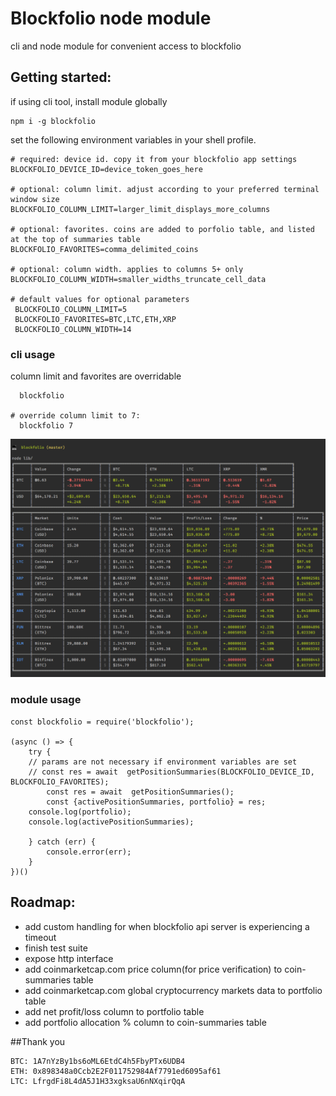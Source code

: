 # Blockfolio node module
cli and node module for convenient access to blockfolio

## Getting started:
if using cli tool, install module globally
```
npm i -g blockfolio
```

set the following environment variables in your shell profile. 
```
# required: device id. copy it from your blockfolio app settings
BLOCKFOLIO_DEVICE_ID=device_token_goes_here

# optional: column limit. adjust according to your preferred terminal window size
BLOCKFOLIO_COLUMN_LIMIT=larger_limit_displays_more_columns  
  
# optional: favorites. coins are added to porfolio table, and listed at the top of summaries table
BLOCKFOLIO_FAVORITES=comma_delimited_coins

# optional: column width. applies to columns 5+ only
BLOCKFOLIO_COLUMN_WIDTH=smaller_widths_truncate_cell_data

# default values for optional parameters
 BLOCKFOLIO_COLUMN_LIMIT=5 
 BLOCKFOLIO_FAVORITES=BTC,LTC,ETH,XRP
 BLOCKFOLIO_COLUMN_WIDTH=14
```

### cli usage
 column limit and favorites are overridable
```
  blockfolio 
  
# override column limit to 7:
  blockfolio 7
```
![Alt text](/media/blockfolio.png "blockfolio")
### module usage
```
const blockfolio = require('blockfolio');

(async () => {
	try {
    // params are not necessary if environment variables are set
	// const res = await  getPositionSummaries(BLOCKFOLIO_DEVICE_ID, BLOCKFOLIO_FAVORITES);
		const res = await  getPositionSummaries();
		const {activePositionSummaries, portfolio} = res;
    console.log(portfolio);
    console.log(activePositionSummaries);
    
    } catch (err) {
		console.error(err);
	}
})()
```
                  
## Roadmap:
- add custom handling for when blockfolio api server is experiencing a timeout
- finish test suite
- expose http interface
- add coinmarketcap.com price column(for price verification) to coin-summaries table
- add coinmarketcap.com global cryptocurrency markets data to portfolio table
- add net profit/loss column to portfolio table
- add portfolio allocation % column to coin-summaries table 

##Thank you
```
BTC: 1A7nYzBy1bs6oML6EtdC4h5FbyPTx6UDB4
ETH: 0x898348a0Ccb2E2F011752984Af7791ed6095af61
LTC: LfrgdFi8L4dA5J1H33xgksaU6nNXqirQqA
```